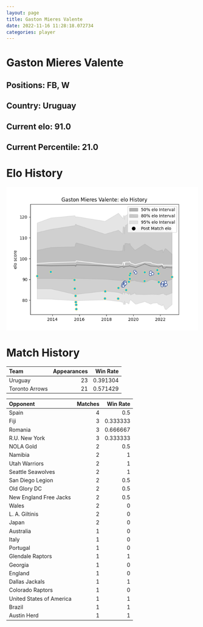 ```yaml
---  
layout: page  
title: Gaston Mieres Valente  
date: 2022-11-16 11:28:18.072734  
categories: player  
---
```

# Gaston Mieres Valente

## Positions: FB, W

## Country: Uruguay

## Current elo: 91.0

## Current Percentile: 21.0

# Elo History


![elo history](history_GastonMieresValente.png)
# Match History


| Team           |   Appearances |   Win Rate |
|:---------------|--------------:|-----------:|
| Uruguay        |            23 |   0.391304 |
| Toronto Arrows |            21 |   0.571429 |

| Opponent                 |   Matches |   Win Rate |
|:-------------------------|----------:|-----------:|
| Spain                    |         4 |   0.5      |
| Fiji                     |         3 |   0.333333 |
| Romania                  |         3 |   0.666667 |
| R.U. New York            |         3 |   0.333333 |
| NOLA Gold                |         2 |   0.5      |
| Namibia                  |         2 |   1        |
| Utah Warriors            |         2 |   1        |
| Seattle Seawolves        |         2 |   1        |
| San Diego Legion         |         2 |   0.5      |
| Old Glory DC             |         2 |   0.5      |
| New England Free Jacks   |         2 |   0.5      |
| Wales                    |         2 |   0        |
| L. A. Giltinis           |         2 |   0        |
| Japan                    |         2 |   0        |
| Australia                |         1 |   0        |
| Italy                    |         1 |   0        |
| Portugal                 |         1 |   0        |
| Glendale Raptors         |         1 |   1        |
| Georgia                  |         1 |   0        |
| England                  |         1 |   0        |
| Dallas Jackals           |         1 |   1        |
| Colorado Raptors         |         1 |   0        |
| United States of America |         1 |   1        |
| Brazil                   |         1 |   1        |
| Austin Herd              |         1 |   1        |